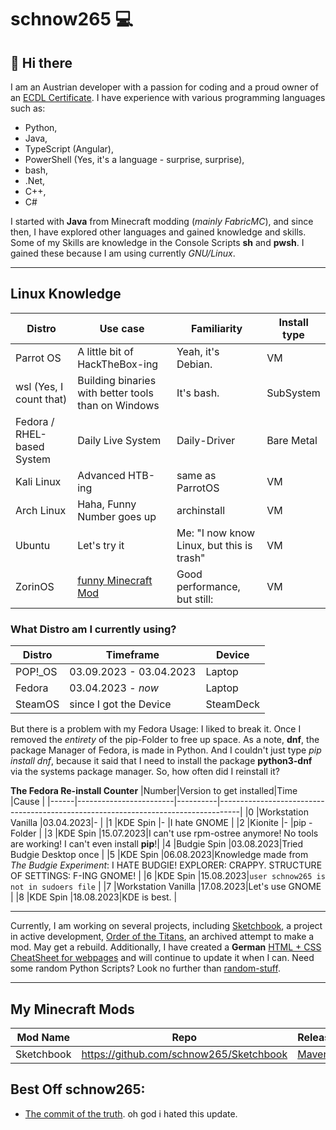 # schnow265 💻

## 👋 Hi there

I am an Austrian developer with a passion for coding and a proud owner of an [ECDL Certificate](https://icdl.org/). I have experience with various programming languages such as:

* Python,
* Java,
* TypeScript (Angular),
* PowerShell (Yes, it's a language - surprise, surprise),
* bash,
* .Net,
* C++,
* C#

I started with __Java__ from Minecraft modding (*mainly FabricMC*), and since then, I have explored other languages and gained knowledge and skills. Some of my Skills are knowledge in the Console Scripts __sh__ and __pwsh__. I gained these because I am using currently _GNU/Linux_. 

---

## Linux Knowledge

| Distro | Use case | Familiarity | Install type |
| --- | --- | --- | --- |
| Parrot OS | A little bit of HackTheBox-ing | Yeah, it's Debian. | VM |
| wsl (Yes, I count that) | Building binaries with better tools than on Windows | It's bash. | SubSystem |
| Fedora / RHEL-based System | Daily Live System | Daily-Driver | Bare Metal |
| Kali Linux | Advanced HTB-ing | same as ParrotOS | VM |
| Arch Linux | Haha, Funny Number goes up | archinstall | VM |
| Ubuntu | Let's try it | Me: "I now know Linux, but this is trash"  | VM |
| ZorinOS | [funny Minecraft Mod](https://www.curseforge.com/minecraft/mc-mods/vm-computers) | Good performance, but still: | VM |

### What Distro am I currently using?

|Distro |Timeframe              |Device   |
|-------|-----------------------|---------|
|POP!_OS|03.09.2023 - 03.04.2023|Laptop   |
|Fedora |03.04.2023 - _now_     |Laptop   |
|SteamOS|since I got the Device |SteamDeck|

But there is a problem with my Fedora Usage: I liked to break it. Once I removed the *entirety* of the pip-Folder to free up space. As a note, __dnf__, the package Manager of Fedora, is made in Python. And I couldn't just type *pip install dnf*, because it said that I need to install the package **python3-dnf** via the systems package manager. So, how often did I reinstall it?

**The Fedora Re-install Counter**
|Number|Version to get installed|Time      |Cause                                                                              |
|------|------------------------|----------|-----------------------------------------------------------------------------------|
|0     |Workstation Vanilla     |03.04.2023|-                                                                                  |
|1     |KDE Spin                |-         |I hate GNOME                                                                       |
|2     |Kionite                 |-         |pip - Folder                                                                       |
|3     |KDE Spin                |15.07.2023|I can't use rpm-ostree anymore! No tools are working! I can't even install **pip**!|
|4     |Budgie Spin             |03.08.2023|Tried Budgie Desktop once                                                          |
|5     |KDE Spin                |06.08.2023|Knowledge made from *The Budgie Experiment*: I HATE BUDGIE! EXPLORER: CRAPPY. STRUCTURE OF SETTINGS: F-ING GNOME! |
|6     |KDE Spin                |15.08.2023|```user schnow265 is not in sudoers file``` |
|7     |Workstation Vanilla     |17.08.2023|Let's use GNOME                             |
|8     |KDE Spin                |18.08.2023|KDE is best. |

---

Currently, I am working on several projects, including [Sketchbook](https://github.com/schnow265/Sketchbook/), a project in active development, [Order of the Titans](https://github.com/schnow265/Order-of-the-Titans), an archived attempt to make a mod. May get a rebuild. Additionally, I have created a __German__ [HTML + CSS CheatSheet for webpages](https://github.com/schnow265/Cheat-sheet-of-Webpages) and will continue to update it when I can. Need some random Python Scripts? Look no further than [random-stuff](https://github.com/schnow265/random-stuff).

---

## My Minecraft Mods

|Mod Name  |Repo                                   |Releases                                                         |Snapshots                                                        |Modrinth                                       |
|----------|---------------------------------------|-----------------------------------------------------------------|-----------------------------------------------------------------|-----------------------------------------------|
|Sketchbook|https://github.com/schnow265/Sketchbook|[Maven](https://github.com/schnow265/Sketchbook/packages/1838831)|[Maven](https://github.com/schnow265/Sketchbook/packages/1839523)|[Releases](https://modrinth.com/mod/sketchbook)|


## Best Off schnow265:
* [The commit of the truth](https://github.com/defgsus/good-github/blob/bb63c429a820f1963881a423f6a04205ff90a166/docs/good-messages/2023/2023-04-17.md?plain=1#L3588). oh god i hated this update.
